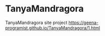 # TanyaMandragora
TanyaMandragora site project
https://geena-programist.github.io/TanyaMandragora/1.html
